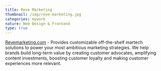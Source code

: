 ```yaml
---
title: Reve Marketing
thumbnail: /img/reve-marketing.jpg
categories: mywork
nature: Web Design & Frontend
type: true
---
```

  [Revemarketing.com](https://www.revemarketing.com.sg/) - Provides customizable
  off-the-shelf martech solutions to power your most ambitious marketing
  strategies. We help brands build long-term value by creating customer
  advocates, amplifying content investments, boosting customer loyalty and
  making customer experiences more relevant.